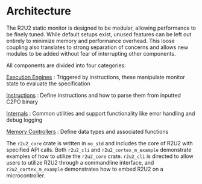 # Architecture

The R2U2 static monitor is designed to be modular, allowing performance to be finely tuned.
While default setups exist, unused features can be left out entirely to minimize memory and performance overhead.
This loose coupling also translates to strong separation of concerns and allows new modules to be added without fear of interrupting other components.

All components are divided into four categories:


[Execution Engines](./engines.md)
: Triggered by instructions, these manipulate monitor state to evaluate the specification


[Instructions](./instructions.md)
: Define instructions and how to parse them from inputted C2PO binary

[Internals](./internals.md)
: Common utilities and support functionality like error handling and debug logging

[Memory Controllers](./memory.md)
: Define data types and associated functions

The `r2u2_core` crate is written in `no_std` and includes the core of R2U2 with specified API calls. Both `r2u2_cli` and 
`r2u2_cortex_m_example` demonstrate examples of how to utilize the `r2u2_core` crate. `r2u2_cli` is directed to allow users
to utilize R2U2 through a commandline interface, and `r2u2_cortex_m_example` demonstrates how to embed R2U2 on a microcontroller.

